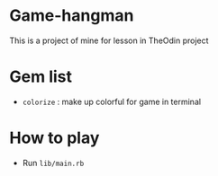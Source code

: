# Game-hangman
This is a project of mine for lesson in TheOdin project
# Gem list
  - `colorize` : make up colorful for game in terminal
# How to play
  - Run `lib/main.rb`
